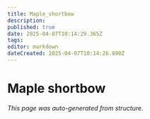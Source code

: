 ```yaml
---
title: Maple_shortbow
description: 
published: true
date: 2025-04-07T10:14:29.365Z
tags: 
editor: markdown
dateCreated: 2025-04-07T10:14:26.890Z
---
```


# Maple shortbow

*This page was auto-generated from structure.*